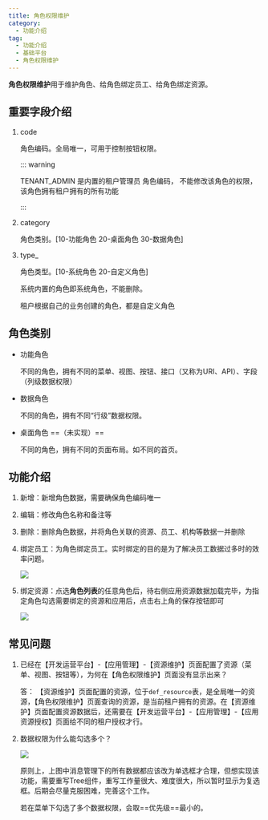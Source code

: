 ```yaml
---
title: 角色权限维护
category:
  - 功能介绍
tag:
  - 功能介绍
  - 基础平台
  - 角色权限维护
---
```


**角色权限维护**用于维护角色、给角色绑定员工、给角色绑定资源。



## 重要字段介绍

1. code

   角色编码。全局唯一，可用于控制按钮权限。

   ::: warning

   TENANT_ADMIN 是内置的租户管理员 角色编码， 不能修改该角色的权限，该角色拥有租户拥有的所有功能

   :::

2. category

   角色类别。[10-功能角色 20-桌面角色 30-数据角色]

3. type_

   角色类型。[10-系统角色 20-自定义角色]

   系统内置的角色即系统角色，不能删除。

   租户根据自己的业务创建的角色，都是自定义角色

## 角色类别

- 功能角色

  不同的角色，拥有不同的菜单、视图、按钮、接口（又称为URI、API）、字段（列级数据权限）

- 数据角色

  不同的角色，拥有不同“行级”数据权限。

- 桌面角色  ==（未实现）==

  不同的角色，拥有不同的页面布局。如不同的首页。



## 功能介绍

1. 新增：新增角色数据，需要确保角色编码唯一

2. 编辑：修改角色名称和备注等

3. 删除：删除角色数据，并将角色关联的资源、员工、机构等数据一并删除

4. 绑定员工：为角色绑定员工。实时绑定的目的是为了解决员工数据过多时的效率问题。

   ![](/images/intro/操作_角色权限维护_绑定员工.png)

5. 绑定资源：点选**角色列表**的任意角色后，待右侧应用资源数据加载完毕，为指定角色勾选需要绑定的资源和应用后，点击右上角的保存按钮即可

   ![](/images/intro/操作_角色权限维护_绑定资源.png)







## 常见问题

1. 已经在【开发运营平台】-【应用管理】-【资源维护】页面配置了资源（菜单、视图、按钮等），为何在【角色权限维护】页面没有显示出来？

   答： 【资源维护】页面配置的资源，位于`def_resource`表，是全局唯一的资源，【角色权限维护】页面查询的资源，是当前租户拥有的资源。在【资源维护】页面配置资源数据后，还需要在【开发运营平台】-【应用管理】-【应用资源授权】页面给不同的租户授权才行。

2. 数据权限为什么能勾选多个？

   ![](/images/intro/基础平台_角色权限维护_数据权限.png)

   原则上，上图中消息管理下的所有数据都应该改为单选框才合理，但想实现该功能，需要重写Tree组件，重写工作量很大、难度很大，所以暂时显示为复选框。后期会尽量克服困难，完善这个工作。

   若在菜单下勾选了多个数据权限，会取==优先级==最小的。

   
